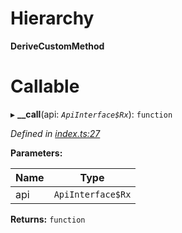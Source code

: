 

# Hierarchy

**DeriveCustomMethod**

# Callable
▸ **__call**(api: *`ApiInterface$Rx`*): `function`

*Defined in [index.ts:27](https://github.com/polkadot-js/api/blob/5a4519d/packages/api-derive/src/index.ts#L27)*

**Parameters:**

| Name | Type |
| ------ | ------ |
| api | `ApiInterface$Rx` |

**Returns:** `function`


